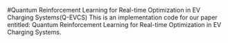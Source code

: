 #Quantum Reinforcement Learning for Real-time Optimization in EV Charging Systems(Q-EVCS)
This is an implementation code for our paper entitled: Quantum Reinforcement Learning for Real-time Optimization in EV Charging Systems.
